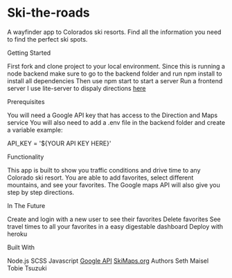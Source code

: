 # Ski-the-roads
A wayfinder app to Colorados ski resorts. Find all the information you need to find the perfect ski spots. 

Getting Started

First fork and clone project to your local environment.
Since this is running a node backend make sure to go to the backend folder and run npm install to install all dependencies
Then use npm start to start a server
Run a frontend server I use lite-server to dispaly directions [here](https://www.npmjs.com/package/lite-server)

Prerequisites

You will need a Google API key that has access to the Direction and Maps service 
You will also need to add a .env file in the backend folder and create a variable
example: 

API_KEY = '${YOUR API KEY HERE}'

Functionality

This app is built to show you traffic conditions and drive time to any Colorado ski resort. You are able to add favorites, select different mountains, and see your favorites.
The Google maps API will also give you step by step directions. 

In The Future

Create and login with a new user to see their favorites
Delete favorites
See travel times to all your favorites in a easy digestable dashboard
Deploy with heroku

Built With

Node.js
SCSS
Javascript
[Google API](https://cloud.google.com/maps-platform/)
[SkiMaps.org](https://skimap.org/)
Authors Seth Maisel Tobie Tsuzuki
